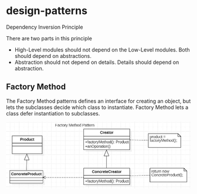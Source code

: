 # design-patterns

Dependency Inversion Principle

There are two parts in this principle
- High-Level modules should not depend on the Low-Level modules. Both should depend on abstractions.
- Abstraction should not depend on details. Details should depend on abstraction.

## Factory Method
The Factory Method patterns defines an interface for creating an object, but lets the subclasses decide which class to instantiate. Factory Method lets a class defer instantiation to subclasses.


![](diagrams/FactoryMethod.JPG)


